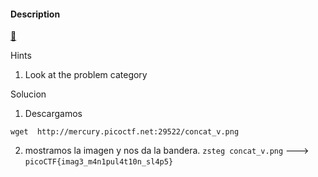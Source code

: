 #### Description

[🥛](http://mercury.picoctf.net:16940/)


Hints
1. Look at the problem category


Solucion
1. Descargamos 
```
wget  http://mercury.picoctf.net:29522/concat_v.png
```
2. mostramos la imagen y nos da la bandera. ```zsteg concat_v.png```
---> ```picoCTF{imag3_m4n1pul4t10n_sl4p5}```